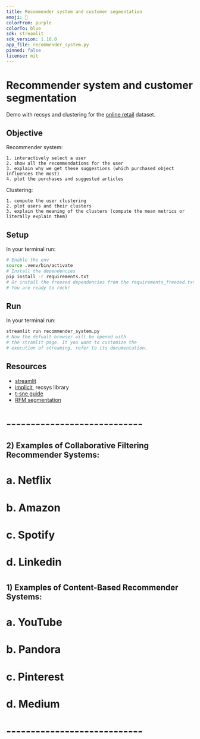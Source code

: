 ```yaml
---
title: Recommender system and customer segmentation
emoji: 🐨
colorFrom: purple
colorTo: blue
sdk: streamlit
sdk_version: 1.10.0
app_file: recommender_system.py
pinned: false
license: mit
---
```


# Recommender system and customer segmentation

Demo with recsys and clustering for the [online retail](https://www.kaggle.com/datasets/vijayuv/onlineretail?select=OnlineRetail.csv) dataset.

## Objective

Recommender system:

    1. interactively select a user
    2. show all the recommendations for the user
    3. explain why we get these suggestions (which purchased object influences the most)
    4. plot the purchases and suggested articles 
    
Clustering:
    
    1. compute the user clustering
    2. plot users and their clusters
    3. explain the meaning of the clusters (compute the mean metrics or literally explain them)
## Setup

In your terminal run:

```bash
# Enable the env
source .venv/bin/activate
# Install the dependencies
pip install -r requirements.txt
# Or install the freezed dependencies from the requirements_freezed.txt
# You are ready to rock!
```

## Run

In your terminal run:

```bash
streamlit run recommender_system.py
# Now the defualt browser will be opened with 
# the stramlit page. It you want to customize the
# execution of streaming, refer to its documentation.
```

## Resources

- [streamlit](https://streamlit.io/)
- [implicit](https://github.com/benfred/implicit), recsys library
- [t-sne guide](https://distill.pub/2016/misread-tsne/)
- [RFM segmentation](https://www.omniconvert.com/blog/rfm-score/)

# ----------------------------
## 2) Examples of Collaborative Filtering Recommender Systems:
#
#  a. Netflix
#  b. Amazon
#  c. Spotify
#  d. Linkedin
#
## 1) Examples of Content-Based Recommender Systems:
#
#  a. YouTube
#  b. Pandora
#  c. Pinterest
#  d. Medium
#
# ----------------------------





